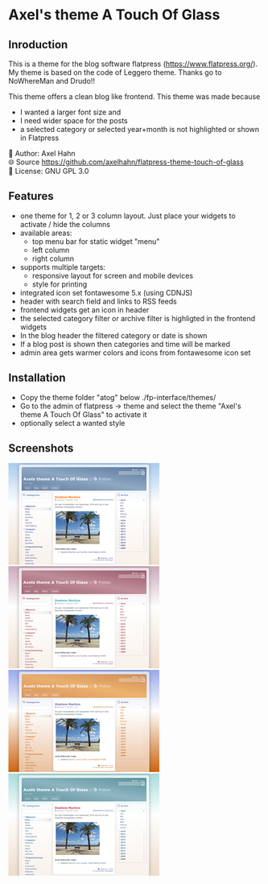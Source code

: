 # Axel's theme A Touch Of Glass

## Inroduction

This is a theme for the blog software flatpress (<https://www.flatpress.org/>). 
My theme is based on the code of Leggero theme. Thanks go to NoWhereMan and Drudo!!

This theme offers a clean blog like frontend. This theme was made because
- I wanted a larger font size and 
- I need wider space for the posts
- a selected category or selected year+month is not highlighted or shown in Flatpress

👤 Author: Axel Hahn \
🌐 Source <https://github.com/axelhahn/flatpress-theme-touch-of-glass> \
📜 License: GNU GPL 3.0

## Features

- one theme for 1, 2 or 3 column layout. Just place your widgets to activate / hide the columns
- available areas: 
  - top menu bar for static widget "menu"
  - left column
  - right column
- supports multiple targets: 
  - responsive layout for screen and mobile devices
  - style for printing
- integrated icon set fontawesome 5.x (using CDNJS)
- header with search field and links to RSS feeds
- frontend widgets get an icon in header
- the selected category filter or archive filter is highligted in the frontend widgets
- In the blog header the filtered category or date is shown
- If a blog post is shown then categories and time will be marked
- admin area gets warmer colors and icons from fontawesome icon set

## Installation

- Copy the theme folder "atog" below ./fp-interface/themes/
- Go to the admin of flatpress -> theme and select the theme "Axel's theme A Touch Of Glass" to activate it
- optionally select a wanted style

## Screenshots

![Client](atog/blue/preview.png "Blue (default skin)")
![Client](atog/red/preview.png "Red")
![Client](atog/sunny/preview.png "Sunny")
![Client](atog/teal/preview.png "Teal")
